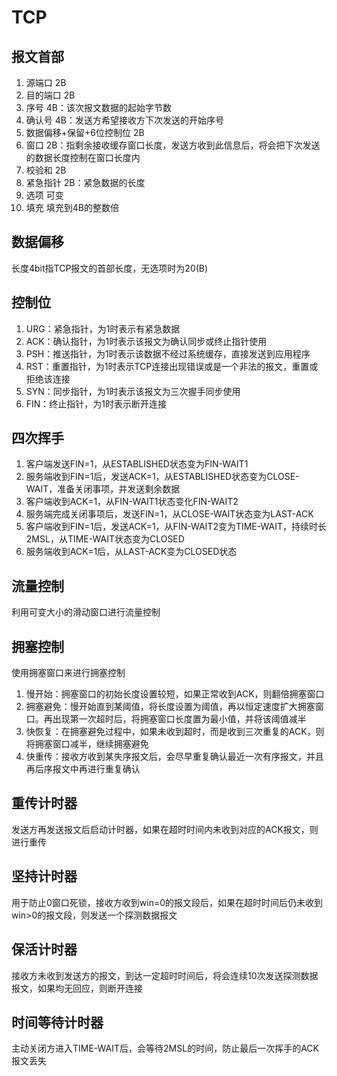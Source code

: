 # TCP

## 报文首部
1. 源端口           2B
2. 目的端口         2B
3. 序号             4B：该次报文数据的起始字节数
4. 确认号           4B：发送方希望接收方下次发送的开始序号
5. 数据偏移+保留+6位控制位 2B
6. 窗口                 2B：指剩余接收缓存窗口长度，发送方收到此信息后，将会把下次发送的数据长度控制在窗口长度内
7. 校验和               2B
8. 紧急指针             2B：紧急数据的长度
9. 选项                 可变
10. 填充                填充到4B的整数倍

## 数据偏移
长度4bit指TCP报文的首部长度，无选项时为20(B)

## 控制位
1. URG：紧急指针，为1时表示有紧急数据
2. ACK：确认指针，为1时表示该报文为确认同步或终止指针使用
3. PSH：推送指针，为1时表示该数据不经过系统缓存，直接发送到应用程序
4. RST：重置指针，为1时表示TCP连接出现错误或是一个非法的报文，重置或拒绝该连接
5. SYN：同步指针，为1时表示该报文为三次握手同步使用
6. FIN：终止指针，为1时表示断开连接

## 四次挥手
1. 客户端发送FIN=1，从ESTABLISHED状态变为FIN-WAIT1
2. 服务端收到FIN=1后，发送ACK=1，从ESTABLISHED状态变为CLOSE-WAIT，准备关闭事项，并发送剩余数据
3. 客户端收到ACK=1，从FIN-WAIT1状态变化FIN-WAIT2
4. 服务端完成关闭事项后，发送FIN=1，从CLOSE-WAIT状态变为LAST-ACK
5. 客户端收到FIN=1后，发送ACK=1，从FIN-WAIT2变为TIME-WAIT，持续时长2MSL，从TIME-WAIT状态变为CLOSED
6. 服务端收到ACK=1后，从LAST-ACK变为CLOSED状态

## 流量控制
利用可变大小的滑动窗口进行流量控制

## 拥塞控制
使用拥塞窗口来进行拥塞控制
1. 慢开始：拥塞窗口的初始长度设置较短，如果正常收到ACK，则翻倍拥塞窗口
2. 拥塞避免：慢开始直到某阈值，将长度设置为阈值，再以恒定速度扩大拥塞窗口。再出现第一次超时后，将拥塞窗口长度置为最小值，并将该阈值减半
3. 快恢复：在拥塞避免过程中，如果未收到超时，而是收到三次重复的ACK，则将拥塞窗口减半，继续拥塞避免
4. 快重传：接收方收到某失序报文后，会尽早重复确认最近一次有序报文，并且再后序报文中再进行重复确认

## 重传计时器
发送方再发送报文后启动计时器，如果在超时时间内未收到对应的ACK报文，则进行重传

## 坚持计时器
用于防止0窗口死锁，接收方收到win=0的报文段后，如果在超时时间后仍未收到win>0的报文段，则发送一个探测数据报文

## 保活计时器
接收方未收到发送方的报文，到达一定超时时间后，将会连续10次发送探测数据报文，如果均无回应，则断开连接

## 时间等待计时器
主动关闭方进入TIME-WAIT后，会等待2MSL的时间，防止最后一次挥手的ACK报文丢失